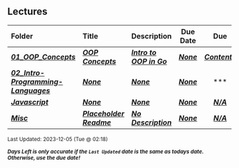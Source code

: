 ## Lectures

| Folder | Title | Description | Due Date | Due |  |
|:------|:------|:------|:-----:|:-----:|-----|
| ***<a href="https://github.com/rugbyprof/4143-PLC/tree/master/Lectures/01_OOP_Concepts">01_OOP_Concepts</a>*** | ***<a href="https://github.com/rugbyprof/4143-PLC/tree/master/Lectures/01_OOP_Concepts"> OOP Concepts </a>*** | ***<a href="https://github.com/rugbyprof/4143-PLC/tree/master/Lectures/01_OOP_Concepts"> Intro to OOP in Go</a>*** | ***<a href="https://github.com/rugbyprof/4143-PLC/tree/master/Lectures/01_OOP_Concepts">None</a>*** | ***<a href="https://github.com/rugbyprof/4143-PLC/tree/master/Lectures/01_OOP_Concepts"> Contents</a>*** |  |
| ***<a href="https://github.com/rugbyprof/4143-PLC/tree/master/Lectures/02_Intro-Programming-Languages">02_Intro-Programming-Languages</a>*** | ***<a href="https://github.com/rugbyprof/4143-PLC/tree/master/Lectures/02_Intro-Programming-Languages">None</a>*** | ***<a href="https://github.com/rugbyprof/4143-PLC/tree/master/Lectures/02_Intro-Programming-Languages">None</a>*** | ***<a href="https://github.com/rugbyprof/4143-PLC/tree/master/Lectures/02_Intro-Programming-Languages">None</a>*** | ***<a href="https://github.com/rugbyprof/4143-PLC/tree/master/Lectures/02_Intro-Programming-Languages">|   #   | Name                                                                               | Description                                                                         |</a>*** |  |
| ***<a href="https://github.com/rugbyprof/4143-PLC/tree/master/Lectures/Javascript">Javascript</a>*** | ***<a href="https://github.com/rugbyprof/4143-PLC/tree/master/Lectures/Javascript">None</a>*** | ***<a href="https://github.com/rugbyprof/4143-PLC/tree/master/Lectures/Javascript">None</a>*** | ***<a href="https://github.com/rugbyprof/4143-PLC/tree/master/Lectures/Javascript">None</a>*** | ***<a href="https://github.com/rugbyprof/4143-PLC/tree/master/Lectures/Javascript">N/A</a>*** |  |
| ***<a href="https://github.com/rugbyprof/4143-PLC/tree/master/Lectures/Misc">Misc</a>*** | ***<a href="https://github.com/rugbyprof/4143-PLC/tree/master/Lectures/Misc"> Placeholder Readme </a>*** | ***<a href="https://github.com/rugbyprof/4143-PLC/tree/master/Lectures/Misc"> No Description</a>*** | ***<a href="https://github.com/rugbyprof/4143-PLC/tree/master/Lectures/Misc">None</a>*** | ***<a href="https://github.com/rugbyprof/4143-PLC/tree/master/Lectures/Misc">N/A</a>*** |  |

<sup>Last Updated: 2023-12-05 (Tue @ 02:18)</sup> 

<sup>***Days Left is only accurate if the `Last Updated` date is the same as todays date. Otherwise, use the due date!***</sup> 